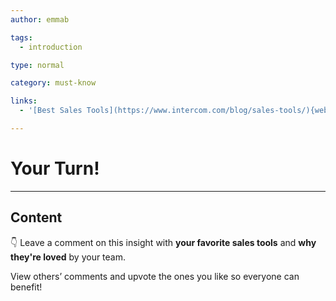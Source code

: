 ```yaml
---
author: emmab

tags:
  - introduction

type: normal

category: must-know

links:
  - '[Best Sales Tools](https://www.intercom.com/blog/sales-tools/){website}'

---
```

# Your Turn! 

---
## Content

👇 Leave a comment on this insight with **your favorite sales tools** and **why they're loved** by your team.

View others’ comments and upvote the ones you like so everyone can benefit!